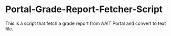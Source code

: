# Portal-Grade-Report-Fetcher-Script
This is a script that fetch a grade report from AAIT Portal and convert to text file.
